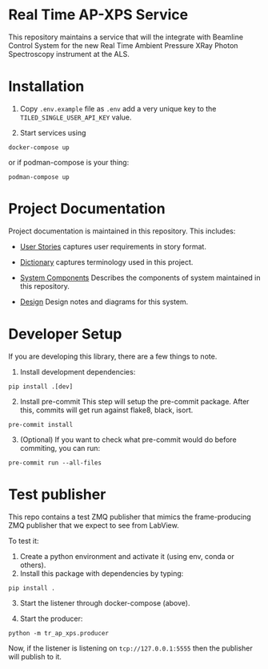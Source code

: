 # Real Time AP-XPS Service
This repository maintains a service that will the integrate with Beamline Control System for the new Real Time Ambient Pressure XRay Photon Spectroscopy instrument at the ALS.

# Installation

1. Copy `.env.example` file as `.env` add a very unique key to the `TILED_SINGLE_USER_API_KEY` value.

2. Start services using

```
docker-compose up
```

or if podman-compose is your thing:

```
podman-compose up
```



# Project Documentation
Project documentation is maintained in this repository. This includes:

- [User Stories](./docs/user_strories.md) captures user requirements in story format.

- [Dictionary](./docs/dictionary.md) captures terminology used in this project.

- [System Components](./docs/system_components.md) Describes the components of system maintained in this repository.

- [Design](./docs/design.md) Design notes and diagrams for this system.


# Developer Setup
If you are developing this library, there are a few things to note.

1. Install development dependencies:

```
pip install .[dev]
```

2. Install pre-commit
This step will setup the pre-commit package. After this, commits will get run against flake8, black, isort.

```
pre-commit install
```

3. (Optional) If you want to check what pre-commit would do before commiting, you can run:

```
pre-commit run --all-files
```

# Test publisher
This repo contains a test ZMQ publisher that mimics the frame-producing ZMQ publisher that we expect to see from LabView.

To test it:
1. Create a python environment and activate it (using env, conda or others).
2. Install this package with dependencies by typing:

```
pip install .
```

3. Start the listener through docker-compose (above).

4. Start the producer:
```
python -m tr_ap_xps.producer

```

Now, if the listener is listening on `tcp://127.0.0.1:5555` then the publisher will publish to it.
